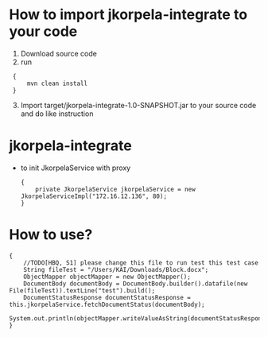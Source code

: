 # How to import jkorpela-integrate to your code
1.    Download source code 
2.    run 


     {
         mvn clean install
     }

3.    Import target/jkorpela-integrate-1.0-SNAPSHOT.jar to your source code and do like instruction

# jkorpela-integrate
- to init JkorpelaService with proxy

      {
          private JkorpelaService jkorpelaService = new JkorpelaServiceImpl("172.16.12.136", 80);
      }
    
# How to use?

    {
        //TODO[HBQ, S1] please change this file to run test this test case
        String fileTest = "/Users/KAI/Downloads/Block.docx";
        ObjectMapper objectMapper = new ObjectMapper();
        DocumentBody documentBody = DocumentBody.builder().datafile(new File(fileTest)).textLine("test").build();
        DocumentStatusResponse documentStatusResponse = this.jkorpelaService.fetchDocumentStatus(documentBody);
        System.out.println(objectMapper.writeValueAsString(documentStatusResponse));
    }
